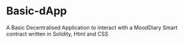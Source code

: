 # Basic-dApp
A Basic Decentralised Application to interact with a MoodDiary Smart contract written in Solidity, Html and CSS
